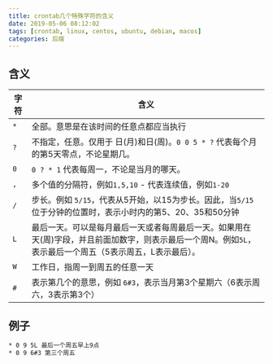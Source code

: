 ```yaml
---
title: crontab几个特殊字符的含义
date: 2019-05-06 08:12:02
tags: [crontab, linux, centos, ubuntu, debian, macos]
categories: 后端
---
```


## 含义

|字符|含义|
|--|--|
|`*`|全部。意思是在该时间的任意点都应当执行|
|`?`|不指定，任意。仅用于 日(月)和日(周)。`0 0 5 * ?` 代表每个月的第5天零点，不论星期几。|
|`0`|`0 ? * 1` 代表每周一，不论是当月的哪天。|
|`,`|多个值的分隔符，例如`1,5,10` - 代表连续值，例如`1-20`|
|`/`|步长。例如 `5/15`，代表从5开始，以15为步长。因此，当`5/15`位于分钟的位置时，表示小时内的第5、20、35和50分钟|
|`L`|最后一天。可以是每月最后一天或者每周最后一天。如果用在 天(周)字段，并且前面加数字，则表示最后一个周N。例如`5L`，表示最后一个周五（5表示周五，L表示最后）。|
|`W`|工作日，指周一到周五的任意一天|
|`#`|表示第几个的意思，例如 `6#3`，表示当月第3个星期六（6表示周六，3表示第3个）|

## 例子

~~~bash
* 0 9 5L 最后一个周五早上9点
* 0 9 6#3 第三个周五
~~~